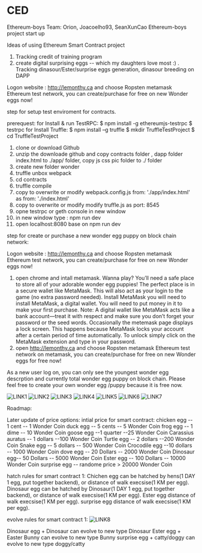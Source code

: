# CED
Ethereum-boys Team: Orion, Joacoelho93, SeanXunCao
Ethereum-boys project start up

Ideas of using Ethereum Smart Contract project
1. Tracking credit of training program
2. create digital surprising eggs -- which my daughters love most :) . Tracking dinasour/Ester/surprise eggs generation, dinasour breeding on DAPP


Logon website : http://lemonthy.ca and choose Ropsten metamask Ethereum test network, you can create/purchase for free on new Wonder eggs now!


step for setup test enviroment for contracts.

prerequest:
for Install & run TestRPC: $ npm install -g ethereumjs-testrpc
$ testrpc
for Install Truffle: $ npm install –g truffle
$ mkdir TruffleTestProject
$ cd TruffleTestProject

1. clone or download Github
2. unzip the downloade github and copy contracts folder , dapp folder index.html to ./app/ folder, copy js css pic folder to ./ folder
3. create new folder wonder
4. truffle unbox webpack
4. cd contracts
5. truffle compile
7. copy to overwrite or modify webpack.config.js from: './app/index.html' as from: './index.html'
8. copy to overwrite or modify modify truffle.js as port: 8545
9. opne testrpc or geth console in new window
10. in new window type : npm run dev
11. open localhost:8080 base on npm run dev


step for create or purchase a new wonder egg puppy on block chain network:

Logon website : http://lemonthy.ca and choose Ropsten metamask Ethereum test network, you can create/purchase for free on new Wonder eggs now!
1. open chrome and intall metamask.
Wanna play?
You’ll need a safe place to store all of your adorable wonder egg puppies! The perfect place is in a secure wallet like MetaMask. This will also act as your login to the game (no extra password needed).
Install MetaMask
you will need to install MetaMask, a digital wallet. You will need to put money in it to make your first purchase.
Note: A digital wallet like MetaMask acts like a bank account—treat it with respect and make sure you don’t forget your password or the seed words.
Occasionally the metemask page displays a lock screen. This happens because MetaMask locks your account after a certain period of time automatically. To unlock simply click on the MetaMask extension and type in your password.
2. open http://lemonthy.ca and choose Ropsten metamask Ethereum test network on metamask, you can create/purchase for free on new Wonder eggs for free now! 
 
 


 
 
 
 
 

 




As a new user log on, you can only see the youngest wonder egg descrption and currently total wonder egg puppy on block chain.
Please feel free to create your own wonder egg /puppy because it is free now.
 
![LINK1](/DAPP/web/pic/1.jpg)
![LINK2](/DAPP/web/pic/2.jpg)
![LINK3](/DAPP/web/pic/3.jpg)
![LINK4](/DAPP/web/pic/4.jpg)
![LINK5](/DAPP/web/pic/5.jpg)
![LINK6](/DAPP/web/pic/6.jpg)
![LINK7](/DAPP/web/pic/7.jpg)

Roadmap:

Later update of price options: 
intial price for smart contract:
chicken egg -- 1 cent -- 1 Wonder Coin
duck egg -- 5 cents  -- 5 Wonder Coin
frog egg -- 1 dime  -- 10 Wonder Coin
goose egg --1 quarter --25 Wonder Coin
Carassius auratus -- 1 dollars --100 Wonder Coin
Turtle egg -- 2 dollars --200 Wonder Coin 
Snake egg -- 5 dollars -- 500 Wonder Coin
Crocodile egg --10 dollars -- 1000 Wonder Coin 
dove egg -- 20 Dollars -- 2000 Wonder Coin
Dinosaur egg-- 50 Dollars -- 5000 Wonder Coin
Ester egg -- 100 Dollars -- 10000 Wonder Coin
surprise egg -- randome price > 20000 Wonder Coin

hatch rules for smart contract 1: 
Chichen egg can be hatched by hens(1 DAY 1 egg, put together backend), or distance of walk execsise(1 KM per egg).
Dinosaur egg can be hatched by Dinosaur(1 DAY 1 egg, put together backend), or distance of walk execsise(1 KM per egg).
Ester egg distance of walk execsise(1 KM per egg).
surprise egg distance of walk execsise(1 KM per egg).

evolve rules for smart contract 1: 
![LINK8](/DAPP/IMG_2238.JPG)
 
Dinosaur egg + Dinosaur can evolve to new type Dinosaur 
Ester egg + Easter Bunny can evolve to new type Bunny
surprise egg + catty/doggy can evolve to new type doggy/catty
